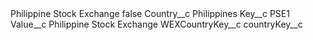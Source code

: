 <?xml version="1.0" encoding="UTF-8"?>
<CustomMetadata xmlns="http://soap.sforce.com/2006/04/metadata" xmlns:xsi="http://www.w3.org/2001/XMLSchema-instance" xmlns:xsd="http://www.w3.org/2001/XMLSchema">
    <label>Philippine Stock Exchange</label>
    <protected>false</protected>
    <values>
        <field>Country__c</field>
        <value xsi:type="xsd:string">Philippines</value>
    </values>
    <values>
        <field>Key__c</field>
        <value xsi:type="xsd:string">PSE1</value>
    </values>
    <values>
        <field>Value__c</field>
        <value xsi:type="xsd:string">Philippine Stock Exchange</value>
    </values>
    <values>
        <field>WEXCountryKey__c</field>
        <value xsi:nil="true"/>
    </values>
    <values>
        <field>countryKey__c</field>
        <value xsi:nil="true"/>
    </values>
</CustomMetadata>
